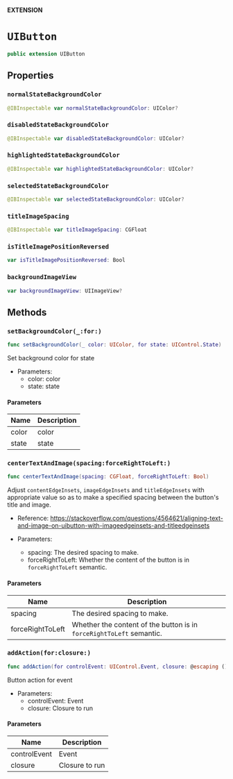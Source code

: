 **EXTENSION**

# `UIButton`
```swift
public extension UIButton
```

## Properties
### `normalStateBackgroundColor`

```swift
@IBInspectable var normalStateBackgroundColor: UIColor?
```

### `disabledStateBackgroundColor`

```swift
@IBInspectable var disabledStateBackgroundColor: UIColor?
```

### `highlightedStateBackgroundColor`

```swift
@IBInspectable var highlightedStateBackgroundColor: UIColor?
```

### `selectedStateBackgroundColor`

```swift
@IBInspectable var selectedStateBackgroundColor: UIColor?
```

### `titleImageSpacing`

```swift
@IBInspectable var titleImageSpacing: CGFloat
```

### `isTitleImagePositionReversed`

```swift
var isTitleImagePositionReversed: Bool
```

### `backgroundImageView`

```swift
var backgroundImageView: UIImageView?
```

## Methods
### `setBackgroundColor(_:for:)`

```swift
func setBackgroundColor(_ color: UIColor, for state: UIControl.State)
```

Set background color for state
- Parameters:
  - color: color
  - state: state

#### Parameters

| Name | Description |
| ---- | ----------- |
| color | color |
| state | state |

### `centerTextAndImage(spacing:forceRightToLeft:)`

```swift
func centerTextAndImage(spacing: CGFloat, forceRightToLeft: Bool)
```

Adjust `contentEdgeInsets`, `imageEdgeInsets` and `titleEdgeInsets` with appropriate value so as to make a specified spacing between the button's title and image.
- Reference: https://stackoverflow.com/questions/4564621/aligning-text-and-image-on-uibutton-with-imageedgeinsets-and-titleedgeinsets

- Parameters:
  - spacing: The desired spacing to make.
  - forceRightToLeft: Whether the content of the button is in `forceRightToLeft` semantic.

#### Parameters

| Name | Description |
| ---- | ----------- |
| spacing | The desired spacing to make. |
| forceRightToLeft | Whether the content of the button is in `forceRightToLeft` semantic. |

### `addAction(for:closure:)`

```swift
func addAction(for controlEvent: UIControl.Event, closure: @escaping () -> Void)
```

Button action for event
- Parameters:
  - controlEvent: Event
  - closure: Closure to run

#### Parameters

| Name | Description |
| ---- | ----------- |
| controlEvent | Event |
| closure | Closure to run |